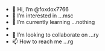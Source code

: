 - 👋 Hi, I’m @foxdox7766
- 👀 I’m interested in ...msc
- 🌱 I’m currently learning ...nothing
- 
- 💞️ I’m looking to collaborate on ...ry
- 📫 How to reach me ...rg

<!---
foxdox7766/foxdox7766 is a ✨ special ✨ repository because its `README.md` (this file) appears on your GitHub profile.
You can click the Preview link to take a look at your changes.
--->
